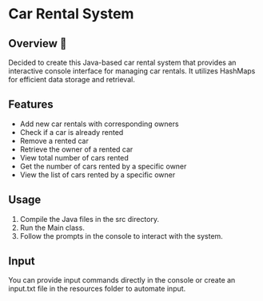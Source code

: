 # Car Rental System

## Overview 🚗
Decided to create this Java-based car rental system that provides an interactive console interface for managing car rentals. It utilizes HashMaps for efficient data storage and retrieval.

## Features
- Add new car rentals with corresponding owners
- Check if a car is already rented
- Remove a rented car
- Retrieve the owner of a rented car
- View total number of cars rented
- Get the number of cars rented by a specific owner
- View the list of cars rented by a specific owner

## Usage
1. Compile the Java files in the src directory.
2. Run the Main class.
3. Follow the prompts in the console to interact with the system.

## Input
You can provide input commands directly in the console or create an input.txt file in the resources folder to automate input.
